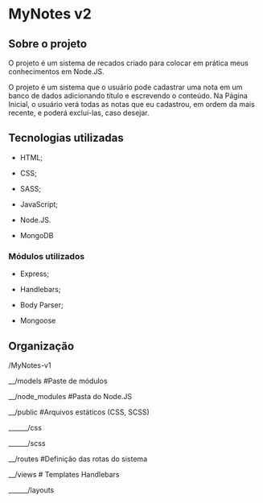 # MyNotes v2
## Sobre o projeto
O projeto é um sistema de recados criado para colocar em prática meus conhecimentos em Node.JS.

O projeto é um sistema que o usuário pode cadastrar uma nota em um banco de dados adicionando título e escrevendo o conteúdo. Na Página Inicial, o usuário verá todas as notas que eu cadastrou, em ordem da mais recente, e poderá excluí-las, caso desejar.

## Tecnologias utilizadas
- HTML;

- CSS;

- SASS;

- JavaScript;

- Node.JS.

- MongoDB

### Módulos utilizados
- Express;

- Handlebars;

- Body Parser;

- Mongoose

## Organização
/MyNotes-v1

__/models #Paste de módulos

__/node_modules #Pasta do Node.JS

__/public #Arquivos estáticos (CSS, SCSS)

______/css

______/scss

__/routes #Definição das rotas do sistema

__/views # Templates Handlebars

______/layouts